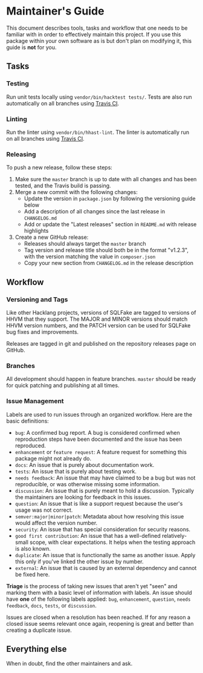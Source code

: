 # Maintainer's Guide

This document describes tools, tasks and workflow that one needs to be familiar with in order to effectively maintain
this project. If you use this package within your own software as is but don't plan on modifying it, this guide is
**not** for you.

## Tasks

### Testing

Run unit tests locally using `vendor/bin/hacktest tests/`. Tests are also run automatically on all branches using [Travis CI](https://travis-ci.org/slackhq/hack-sql-fake).

### Linting

Run the linter using `vendor/bin/hhast-lint`. The linter is automatically run on all branches using [Travis CI](https://travis-ci.org/slackhq/hack-sql-fake).

### Releasing

To push a new release, follow these steps:

1. Make sure the `master` branch is up to date with all changes and has been tested, and the Travis build is passing.
2. Merge a new commit with the following changes:
   - Update the version in `package.json` by following the versioning guide below
   - Add a description of all changes since the last release in `CHANGELOG.md`
   - Add or update the "Latest releases" section in `README.md` with release highlights
3. Create a new GitHub release:
   - Releases should always target the `master` branch
   - Tag version and release title should both be in the format "v1.2.3", with the version matching the value in `composer.json`
   - Copy your new section from `CHANGELOG.md` in the release description

## Workflow

### Versioning and Tags

Like other Hacklang projects, versions of SQLFake are tagged to versions of HHVM that they support. The MAJOR and MINOR versions should match HHVM version numbers, and the PATCH version can be used for SQLFake bug fixes and improvements.

Releases are tagged in git and published on the repository releases page on GitHub.

### Branches

All development should happen in feature branches. `master` should be ready for quick patching and publishing at all times.

### Issue Management

Labels are used to run issues through an organized workflow. Here are the basic definitions:

- `bug`: A confirmed bug report. A bug is considered confirmed when reproduction steps have been
  documented and the issue has been reproduced.
- `enhancement` or `feature request`: A feature request for something this package might not already do.
- `docs`: An issue that is purely about documentation work.
- `tests`: An issue that is purely about testing work.
- `needs feedback`: An issue that may have claimed to be a bug but was not reproducible, or was otherwise missing some information.
- `discussion`: An issue that is purely meant to hold a discussion. Typically the maintainers are looking for feedback in this issues.
- `question`: An issue that is like a support request because the user's usage was not correct.
- `semver:major|minor|patch`: Metadata about how resolving this issue would affect the version number.
- `security`: An issue that has special consideration for security reasons.
- `good first contribution`: An issue that has a well-defined relatively-small scope, with clear expectations. It helps when the testing approach is also known.
- `duplicate`: An issue that is functionally the same as another issue. Apply this only if you've linked the other issue by number.
- `external`: An issue that is caused by an external dependency and cannot be fixed here.

**Triage** is the process of taking new issues that aren't yet "seen" and marking them with a basic
level of information with labels. An issue should have **one** of the following labels applied:
`bug`, `enhancement`, `question`, `needs feedback`, `docs`, `tests`, or `discussion`.

Issues are closed when a resolution has been reached. If for any reason a closed issue seems
relevant once again, reopening is great and better than creating a duplicate issue.

## Everything else

When in doubt, find the other maintainers and ask.
